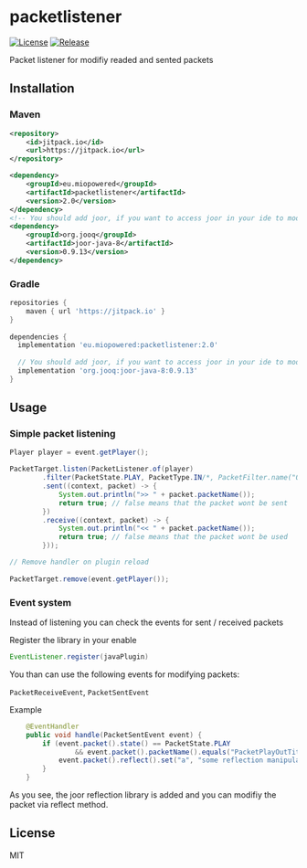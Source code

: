 # packetlistener
[![License](https://img.shields.io/badge/License-MIT-blue.svg?style=flat-square)](https://opensource.org/licenses/MIT)
[![Release](https://jitpack.io/v/eu.miopowered/packetlistener.svg?style=flat-square)](https://jitpack.io/#eu.miopowered/packetlistener)

Packet listener for modifiy readed and sented packets

## Installation

### Maven

```xml
<repository>
    <id>jitpack.io</id>
    <url>https://jitpack.io</url>
</repository>

<dependency>
    <groupId>eu.miopowered</groupId>
    <artifactId>packetlistener</artifactId>
    <version>2.0</version>
</dependency>
<!-- You should add joor, if you want to access joor in your ide to modify packets without direct reflection -->
<dependency>
    <groupId>org.jooq</groupId>
    <artifactId>joor-java-8</artifactId>
    <version>0.9.13</version>
</dependency>
```

### Gradle

```gradle
repositories {
    maven { url 'https://jitpack.io' }
}
		
dependencies {
  implementation 'eu.miopowered:packetlistener:2.0'
  
  // You should add joor, if you want to access joor in your ide to modify packets without direct reflection
  implementation 'org.jooq:joor-java-8:0.9.13'
}
```

## Usage

### Simple packet listening

```java
Player player = event.getPlayer();

PacketTarget.listen(PacketListener.of(player)
        .filter(PacketState.PLAY, PacketType.IN/*, PacketFilter.name("OutBlockChange") */)
        .sent((context, packet) -> {
            System.out.println(">> " + packet.packetName());
            return true; // false means that the packet wont be sent
        })
        .receive((context, packet) -> {
            System.out.println("<< " + packet.packetName());
            return true; // false means that the packet wont be used
        }));

// Remove handler on plugin reload
        
PacketTarget.remove(event.getPlayer());
```

### Event system

Instead of listening you can check the events for sent / received packets

Register the library in your enable
```java 
EventListener.register(javaPlugin)
```

You than can use the following events for modifying packets:

``PacketReceiveEvent``,
``PacketSentEvent``

Example
```java
    @EventHandler
    public void handle(PacketSentEvent event) {
        if (event.packet().state() == PacketState.PLAY
                && event.packet().packetName().equals("PacketPlayOutTitle")) {
            event.packet().reflect().set("a", "some reflection manipulation");
        }
    }
```

As you see, the joor reflection library is added and you can modifiy the packet via reflect method.

## License

MIT